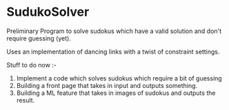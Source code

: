 # SudukoSolver
Preliminary Program to solve sudokus which have a valid solution and don't require guessing (yet).


Uses an implementation of dancing links with a twist of constraint settings. 

Stuff to do now :-

1. Implement a code which solves sudokus which require a bit of guessing
2. Building a front page that takes in input and outputs something.
3. Building a ML feature that takes in images of sudokus and outputs the result.

